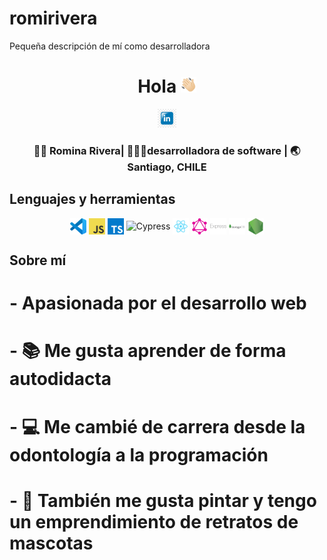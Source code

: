 # romirivera
Pequeña descripción de mí como desarrolladora

<div align="center">
<h1> Hola <img src= "saludo.png" alt="saludo" width="25px"> </h1>
</div>
<p align="center">
    <a href="https://www.linkedin.com/in/romina-andrea-rivera-caceres-/"> <img height="30" src= "linkedin.jpg" alt="linkedin" > </a> 
</p>
<div align="center">
    <h3> 👩🏻 Romina Rivera| 👩🏻‍💻desarrolladora de software | 🌏 Santiago, CHILE </h3>
    </div>

<h2> Lenguajes y herramientas </h2> 

  <div align="center">
    
  <img align="center" alt="Visual Studio Code" width="26px" src="https://raw.githubusercontent.com/github/explore/80688e429a7d4ef2fca1e82350fe8e3517d3494d/topics/visual-studio-code/visual-studio-code.png" />
  <img align="center" alt="JavaScript" width="26px" src="https://raw.githubusercontent.com/github/explore/80688e429a7d4ef2fca1e82350fe8e3517d3494d/topics/javascript/javascript.png" />
  <img align="center" alt="Typescript" width="26px" src="https://raw.githubusercontent.com/github/explore/80688e429a7d4ef2fca1e82350fe8e3517d3494d/topics/typescript/typescript.png" />
  <img align="center" alt="Cypress" width="26px" src="https://avatars0.githubusercontent.com/u/8908513?s=200&v=4" />
  <img align="center" alt="React" width="26px" src="https://raw.githubusercontent.com/github/explore/80688e429a7d4ef2fca1e82350fe8e3517d3494d/topics/react/react.png" />
  <img align="center" alt="GraphQL" width="26px" src="https://raw.githubusercontent.com/github/explore/80688e429a7d4ef2fca1e82350fe8e3517d3494d/topics/graphql/graphql.png" />
  <img align="center" alt="Express.js" width="26px" src="https://raw.githubusercontent.com/github/explore/80688e429a7d4ef2fca1e82350fe8e3517d3494d/topics/express/express.png" />
  <img align="center" alt="MongoDB" width="26px" src="https://raw.githubusercontent.com/github/explore/80688e429a7d4ef2fca1e82350fe8e3517d3494d/topics/mongodb/mongodb.png" />
  <img align="center" alt="Node.js" width="26px" src="https://raw.githubusercontent.com/github/explore/80688e429a7d4ef2fca1e82350fe8e3517d3494d/topics/nodejs/nodejs.png" />
    
  </div>

  
<h2> Sobre mí</h2>
<h1>- Apasionada por el desarrollo web </h1>
<h1>- 📚 Me gusta aprender de forma autodidacta</h1>
<h1>- 💻 Me cambié de carrera desde la odontología a la programación </h1>
<h1>- 🎨 También me gusta pintar y tengo un emprendimiento de retratos de mascotas</h1>
